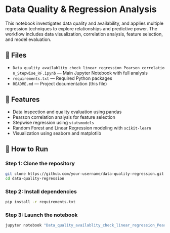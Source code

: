 # Data Quality & Regression Analysis

This notebook investigates data quality and availability, and applies multiple regression techniques to explore relationships and predictive power. The workflow includes data visualization, correlation analysis, feature selection, and model evaluation.

## 📁 Files

- `Data_quality_availablity_check_linear_regression_Pearson_correlation_Stepwise_RF.ipynb` — Main Jupyter Notebook with full analysis
- `requirements.txt` — Required Python packages
- `README.md` — Project documentation (this file)

## 🧠 Features

- Data inspection and quality evaluation using pandas
- Pearson correlation analysis for feature selection
- Stepwise regression using `statsmodels`
- Random Forest and Linear Regression modeling with `scikit-learn`
- Visualization using seaborn and matplotlib

## 🚀 How to Run

### Step 1: Clone the repository

```bash
git clone https://github.com/your-username/data-quality-regression.git
cd data-quality-regression
```

### Step 2: Install dependencies

```bash
pip install -r requirements.txt
```

### Step 3: Launch the notebook

```bash
jupyter notebook "Data_quality_availablity_check_linear_regression_Pearson_correlation_Stepwise_RF.ipynb"
```
